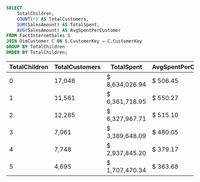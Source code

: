 
```sql
SELECT 
    TotalChildren,
    COUNT(*) AS TotalCustomers,
    SUM(SalesAmount) AS TotalSpent,
    AVG(SalesAmount) AS AvgSpentPerCustomer
FROM FactInternetSales S
JOIN DimCustomer C ON S.CustomerKey = C.CustomerKey
GROUP BY TotalChildren
ORDER BY TotalChildren;
```
| TotalChildren | TotalCustomers                                     | TotalSpent           | AvgSpentPerCustomer    |
|---------------|----------------------------------------------------|----------------------|------------------------|
| 0             |                                           17,048   |  $     8,634,026.94  |  $             506.45  |
| 1             |                                           11,561   |  $     6,361,718.95  |  $             550.27  |
| 2             |                                           12,285   |  $     6,327,967.71  |  $             515.10  |
| 3             |                                             7,061  |  $     3,389,648.09  |  $             480.05  |
| 4             |                                             7,748  |  $     2,937,845.20  |  $             379.17  |
| 5             |                                             4,695  |  $     1,707,470.34  |  $             363.68  |
